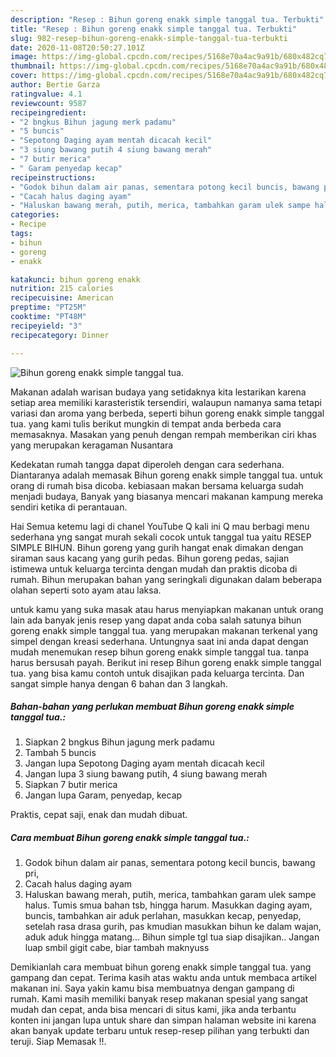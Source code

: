 ```yaml
---
description: "Resep : Bihun goreng enakk simple tanggal tua. Terbukti"
title: "Resep : Bihun goreng enakk simple tanggal tua. Terbukti"
slug: 982-resep-bihun-goreng-enakk-simple-tanggal-tua-terbukti
date: 2020-11-08T20:50:27.101Z
image: https://img-global.cpcdn.com/recipes/5168e70a4ac9a91b/680x482cq70/bihun-goreng-enakk-simple-tanggal-tua-foto-resep-utama.jpg
thumbnail: https://img-global.cpcdn.com/recipes/5168e70a4ac9a91b/680x482cq70/bihun-goreng-enakk-simple-tanggal-tua-foto-resep-utama.jpg
cover: https://img-global.cpcdn.com/recipes/5168e70a4ac9a91b/680x482cq70/bihun-goreng-enakk-simple-tanggal-tua-foto-resep-utama.jpg
author: Bertie Garza
ratingvalue: 4.1
reviewcount: 9587
recipeingredient:
- "2 bngkus Bihun jagung merk padamu"
- "5 buncis"
- "Sepotong Daging ayam mentah dicacah kecil"
- "3 siung bawang putih 4 siung bawang merah"
- "7 butir merica"
- " Garam penyedap kecap"
recipeinstructions:
- "Godok bihun dalam air panas, sementara potong kecil buncis, bawang pri,"
- "Cacah halus daging ayam"
- "Haluskan bawang merah, putih, merica, tambahkan garam ulek sampe halus. Tumis smua bahan tsb, hingga harum. Masukkan daging ayam, buncis, tambahkan air aduk perlahan, masukkan kecap, penyedap, setelah rasa drasa gurih, pas kmudian masukkan bihun ke dalam wajan, aduk aduk hingga matang... Bihun simple tgl tua siap disajikan.. Jangan luap smbil gigit cabe, biar tambah maknyuss"
categories:
- Recipe
tags:
- bihun
- goreng
- enakk

katakunci: bihun goreng enakk 
nutrition: 215 calories
recipecuisine: American
preptime: "PT25M"
cooktime: "PT48M"
recipeyield: "3"
recipecategory: Dinner

---
```



![Bihun goreng enakk simple tanggal tua.](https://img-global.cpcdn.com/recipes/5168e70a4ac9a91b/680x482cq70/bihun-goreng-enakk-simple-tanggal-tua-foto-resep-utama.jpg)

Makanan adalah warisan budaya yang setidaknya kita lestarikan karena setiap area memiliki karasteristik tersendiri, walaupun namanya sama tetapi variasi dan aroma yang berbeda, seperti bihun goreng enakk simple tanggal tua. yang kami tulis berikut mungkin di tempat anda berbeda cara memasaknya. Masakan yang penuh dengan rempah memberikan ciri khas yang merupakan keragaman Nusantara

Kedekatan rumah tangga dapat diperoleh dengan cara sederhana. Diantaranya adalah memasak Bihun goreng enakk simple tanggal tua. untuk orang di rumah bisa dicoba. kebiasaan makan bersama keluarga sudah menjadi budaya, Banyak yang biasanya mencari makanan kampung mereka sendiri ketika di perantauan.

Hai Semua ketemu lagi di chanel YouTube Q kali ini Q mau berbagi menu sederhana yng sangat murah sekali cocok untuk tanggal tua yaitu RESEP SIMPLE BIHUN. Bihun goreng yang gurih hangat enak dimakan dengan siraman saus kacang yang gurih pedas. Bihun goreng pedas, sajian istimewa untuk keluarga tercinta dengan mudah dan praktis dicoba di rumah. Bihun merupakan bahan yang seringkali digunakan dalam beberapa olahan seperti soto ayam atau laksa.

untuk kamu yang suka masak atau harus menyiapkan makanan untuk orang lain ada banyak jenis resep yang dapat anda coba salah satunya bihun goreng enakk simple tanggal tua. yang merupakan makanan terkenal yang simpel dengan kreasi sederhana. Untungnya saat ini anda dapat dengan mudah menemukan resep bihun goreng enakk simple tanggal tua. tanpa harus bersusah payah.
Berikut ini resep Bihun goreng enakk simple tanggal tua. yang bisa kamu contoh untuk disajikan pada keluarga tercinta. Dan sangat simple hanya dengan 6 bahan dan 3 langkah.


<!--inarticleads1-->

##### Bahan-bahan yang perlukan membuat Bihun goreng enakk simple tanggal tua.:

1. Siapkan 2 bngkus Bihun jagung merk padamu
1. Tambah 5 buncis
1. Jangan lupa Sepotong Daging ayam mentah dicacah kecil
1. Jangan lupa 3 siung bawang putih, 4 siung bawang merah
1. Siapkan 7 butir merica
1. Jangan lupa  Garam, penyedap, kecap


Praktis, cepat saji, enak dan mudah dibuat. 

<!--inarticleads2-->

##### Cara membuat  Bihun goreng enakk simple tanggal tua.:

1. Godok bihun dalam air panas, sementara potong kecil buncis, bawang pri,
1. Cacah halus daging ayam
1. Haluskan bawang merah, putih, merica, tambahkan garam ulek sampe halus. Tumis smua bahan tsb, hingga harum. Masukkan daging ayam, buncis, tambahkan air aduk perlahan, masukkan kecap, penyedap, setelah rasa drasa gurih, pas kmudian masukkan bihun ke dalam wajan, aduk aduk hingga matang... Bihun simple tgl tua siap disajikan.. Jangan luap smbil gigit cabe, biar tambah maknyuss




Demikianlah cara membuat bihun goreng enakk simple tanggal tua. yang gampang dan cepat. Terima kasih atas waktu anda untuk membaca artikel makanan ini. Saya yakin kamu bisa membuatnya dengan gampang di rumah. Kami masih memiliki banyak resep makanan spesial yang sangat mudah dan cepat, anda bisa mencari di situs kami, jika anda terbantu konten ini jangan lupa untuk share dan simpan halaman website ini karena akan banyak update terbaru untuk resep-resep pilihan yang terbukti dan teruji. Siap Memasak !!. 
